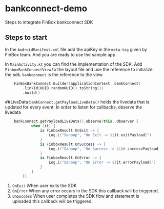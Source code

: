 # bankconnect-demo
Steps to integrate FinBox bankconnect SDK


## Steps to start

In the `AndroidManifest.xml` file add the apiKey in the `meta-tag` given by FinBox team. And you are ready to use the sample app.

In `MainActivity.kt` you can find the implementation of the SDK. Add `FinboxBankConnectView` to the layout file and use the reference to initialize the sdk.
`bankconnect` is the reference to the view.

```kotlin
    FinBoxBankConnect.Builder(applicationContext, bankConnect)
        .linkId(UUID.randomUUID().toString())
        .build()
```

##LiveData
`bankConnect.getPayloadLiveData()` holds the livedata that is updated for every event. In order to listen for callbacks, observe the livedata

```kotlin
    bankConnect.getPayloadLiveData().observe(this, Observer {
            when (it) {
                is FinboxResult.OnExit -> {
                    Log.i("Sanoop", "On Exit -> ${it.exitPayload}")
                }
                is FinboxResult.OnSuccess -> {
                    Log.i("Sanoop", "On Success -> ${it.successPayload}")
                }
                is FinboxResult.OnError -> {
                    Log.i("Sanoop", "On Error -> ${it.errorPayload}")
                }
            }
        })
```

1. `OnExit` When user exits the SDK 
2. `OnError` When any error occurs in the SDK this callback will be triggered.
3. `OnSuccess` When user completes the SDK flow and statement is uploaded this callback will be triggered.
